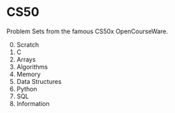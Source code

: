 # CS50

Problem Sets from the famous CS50x OpenCourseWare.

0. Scratch
1. C
2. Arrays
3. Algorithms
4. Memory
5. Data Structures
6. Python
7. SQL
8. Information
